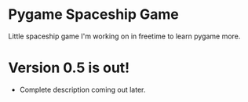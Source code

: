 # Pygame Spaceship Game
Little spaceship game I'm working on in freetime to learn pygame more.

# Version 0.5 is out!
- Complete description coming out later.
